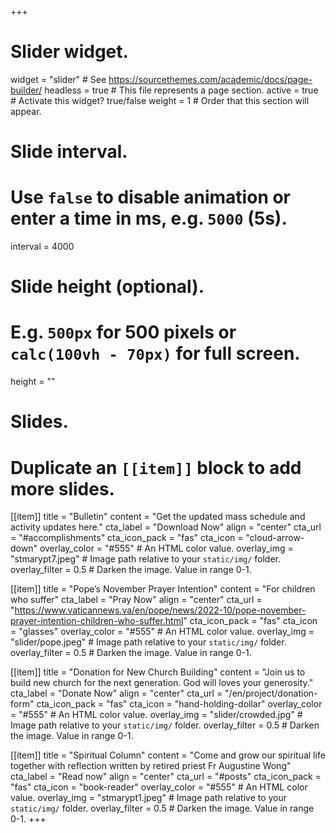 +++
# Slider widget.
widget = "slider"  # See https://sourcethemes.com/academic/docs/page-builder/
headless = true  # This file represents a page section.
active = true  # Activate this widget? true/false
weight = 1  # Order that this section will appear.

# Slide interval.
# Use `false` to disable animation or enter a time in ms, e.g. `5000` (5s).
interval = 4000

# Slide height (optional).
# E.g. `500px` for 500 pixels or `calc(100vh - 70px)` for full screen.
height = ""

# Slides.
# Duplicate an `[[item]]` block to add more slides.

[[item]]
  title = "Bulletin"
  content = "Get the updated mass schedule and activity updates here."
  cta_label = "Download Now"
  align = "center"
  cta_url = "#accomplishments"
  cta_icon_pack = "fas"
  cta_icon = "cloud-arrow-down"
  overlay_color = "#555"  # An HTML color value.
  overlay_img = "stmarypt7.jpeg"  # Image path relative to your `static/img/` folder.
  overlay_filter = 0.5  # Darken the image. Value in range 0-1.

[[item]]
  title = "Pope’s November Prayer Intention"
  content = "For children who suffer"
  cta_label = "Pray Now"
  align = "center"
  cta_url = "https://www.vaticannews.va/en/pope/news/2022-10/pope-november-prayer-intention-children-who-suffer.html"
  cta_icon_pack = "fas"
  cta_icon = "glasses"
  overlay_color = "#555"  # An HTML color value.
  overlay_img = "slider/pope.jpeg"  # Image path relative to your `static/img/` folder.
  overlay_filter = 0.5  # Darken the image. Value in range 0-1.

[[item]]
  title = "Donation for New Church Building"
  content = "Join us to build new church for the next generation. God will loves your generosity."
  cta_label = "Donate Now"
  align = "center"
  cta_url = "/en/project/donation-form"
  cta_icon_pack = "fas"
  cta_icon = "hand-holding-dollar"
  overlay_color = "#555"  # An HTML color value.
  overlay_img = "slider/crowded.jpg"  # Image path relative to your `static/img/` folder.
  overlay_filter = 0.5  # Darken the image. Value in range 0-1.

[[item]]
  title = "Spiritual Column"
  content = "Come and grow our spiritual life together with reflection written by retired priest Fr Augustine Wong"
  cta_label = "Read now"
  align = "center"
  cta_url = "#posts"
  cta_icon_pack = "fas"
  cta_icon = "book-reader"
  overlay_color = "#555"  # An HTML color value.
  overlay_img = "stmarypt1.jpeg"  # Image path relative to your `static/img/` folder.
  overlay_filter = 0.5  # Darken the image. Value in range 0-1.
+++

